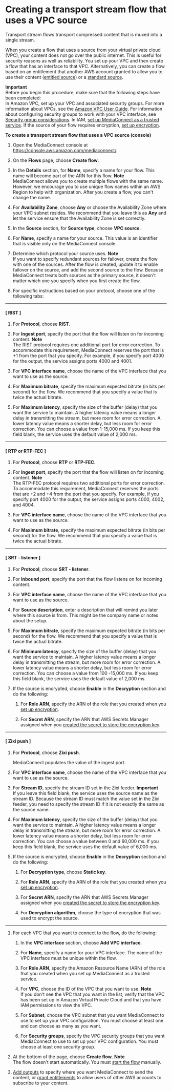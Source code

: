 # Creating a transport stream flow that uses a VPC source<a name="flows-create-vpc-source"></a>

Transport stream flows transport compressed content that is muxed into a single stream\.

When you create a flow that uses a source from your virtual private cloud \(VPC\), your content does not go over the public internet\. This is useful for security reasons as well as reliability\. You set up your VPC and then create a flow that has an interface to that VPC\. Alternatively, you can create a flow based on an entitlement that another AWS account granted to allow you to use their content \([entitled source](flows-create-entitled-source.md)\) or a [standard source](flows-create-standard-source.md)\.

**Important**  
Before you begin this procedure, make sure that the following steps have been completed:  
In Amazon VPC, set up your VPC and associated security groups\. For more information about VPCs, see the [Amazon VPC User Guide](https://docs.aws.amazon.com/vpc/latest/userguide/)\. For information about configuring security groups to work with your VPC interface, see [Security group considerations](vpc-interface-security-groups.md)\.
In IAM, [set up MediaConnect as a trusted service](security-iam-trusted-entity.md)\.
If the source of your flow requires encryption, [set up encryption](encryption-static-key-set-up.md)\.

**To create a transport stream flow that uses a VPC source \(console\)**

1. Open the MediaConnect console at [https://console\.aws\.amazon\.com/mediaconnect/](https://console.aws.amazon.com/mediaconnect/)\.

1. On the **Flows** page, choose **Create flow**\.

1. In the **Details** section, for **Name**, specify a name for your flow\. This name will become part of the ARN for this flow\.
**Note**  
MediaConnect allows you to create multiple flows with the same name\. However, we encourage you to use unique flow names within an AWS Region to help with organization\. After you create a flow, you can't change the name\.

1. For **Availability Zone**, choose **Any** or choose the Availability Zone where your VPC subnet resides\. We recommend that you leave this as **Any** and let the service ensure that the Availability Zone is set correctly\. 

1. In the **Source** section, for **Source type**, choose **VPC source**\.

1. For **Name**, specify a name for your source\. This value is an identifier that is visible only on the MediaConnect console\. 

1. Determine which protocol your source uses\.
**Note**  
If you want to specify redundant sources for failover, create the flow with one of the sources\. After the flow is created, update it to enable failover on the source, and add the second source to the flow\. Because MediaConnect treats both sources as the primary source, it doesn't matter which one you specify when you first create the flow\. 

1. For specific instructions based on your protocol, choose one of the following tabs:

------
#### [ RIST ]

   1. For **Protocol**, choose **RIST**\. 

   1. For **Ingest port**, specify the port that the flow will listen on for incoming content\. 
**Note**  
The RIST protocol requires one additional port for error correction\. To accommodate this requirement, MediaConnect reserves the port that is \+1 from the port that you specify\. For example, if you specify port 4000 for the output, the service assigns ports 4000 and 4001\.

   1. For **VPC interface name**, choose the name of the VPC interface that you want to use as the source\.

   1. For **Maximum bitrate**, specify the maximum expected bitrate \(in bits per second\) for the flow\. We recommend that you specify a value that is twice the actual bitrate\.

   1. For **Maximum latency**, specify the size of the buffer \(delay\) that you want the service to maintain\. A higher latency value means a longer delay in transmitting the stream, but more room for error correction\. A lower latency value means a shorter delay, but less room for error correction\. You can choose a value from 1\-15,000 ms\. If you keep this field blank, the service uses the default value of 2,000 ms\. 

------
#### [ RTP or RTP\-FEC ]

   1. For **Protocol**, choose **RTP** or **RTP\-FEC**\. 

   1. For **Ingest port**, specify the port that the flow will listen on for incoming content\.
**Note**  
The RTP\-FEC protocol requires two additional ports for error correction\. To accommodate this requirement, MediaConnect reserves the ports that are \+2 and \+4 from the port that you specify\. For example, if you specify port 4000 for the output, the service assigns ports 4000, 4002, and 4004\. 

   1. For **VPC interface name**, choose the name of the VPC interface that you want to use as the source\.

   1. For **Maximum bitrate**, specify the maximum expected bitrate \(in bits per second\) for the flow\. We recommend that you specify a value that is twice the actual bitrate\.

------
#### [ SRT \- listener ]

   1. For **Protocol**, choose **SRT \- listener**\. 

   1. For **Inbound port**, specify the port that the flow listens on for incoming content\.

   1. For **VPC interface name**, choose the name of the VPC interface that you want to use as the source\.

   1. For **Source description**, enter a description that will remind you later where this source is from\. This might be the company name or notes about the setup\.

   1. For **Maximum bitrate**, specify the maximum expected bitrate \(in bits per second\) for the flow\. We recommend that you specify a value that is twice the actual bitrate\.

   1. For **Minimum latency**, specify the size of the buffer \(delay\) that you want the service to maintain\. A higher latency value means a longer delay in transmitting the stream, but more room for error correction\. A lower latency value means a shorter delay, but less room for error correction\. You can choose a value from 100 \-15,000 ms\. If you keep this field blank, the service uses the default value of 2,000 ms\. 

   1. If the source is encrypted, choose **Enable** in the **Decryption** section and do the following:

      1. For **Role ARN**, specify the ARN of the role that you created when you [set up encryption](encryption-static-key-set-up.md#encryption-static-key-set-up-create-iam-role)\.

      1. For **Secret ARN**, specify the ARN that AWS Secrets Manager assigned when you [created the secret to store the encryption key](encryption-static-key-set-up.md#encryption-static-key-set-up-store-key)\.

------
#### [ Zixi push ]

   1. For **Protocol**, choose **Zixi push**\. 

      MediaConnect populates the value of the ingest port\.

   1. For **VPC interface name**, choose the name of the VPC interface that you want to use as the source\.

   1. For **Stream ID**, specify the stream ID set in the Zixi feeder\.
**Important**  
If you leave this field blank, the service uses the source name as the stream ID\. Because the stream ID must match the value set in the Zixi feeder, you need to specify the stream ID if it is not exactly the same as the source name\.

   1. For **Maximum latency**, specify the size of the buffer \(delay\) that you want the service to maintain\. A higher latency value means a longer delay in transmitting the stream, but more room for error correction\. A lower latency value means a shorter delay, but less room for error correction\. You can choose a value between 0 and 60,000 ms\. If you keep this field blank, the service uses the default value of 6,000 ms\. 

   1. If the source is encrypted, choose **Enable** in the **Decryption** section and do the following:

      1. For **Decryption type**, choose **Static key**\.

      1. For **Role ARN**, specify the ARN of the role that you created when you [set up encryption](encryption-static-key-set-up.md#encryption-static-key-set-up-create-iam-role)\.

      1. For **Secret ARN**, specify the ARN that AWS Secrets Manager assigned when you [created the secret to store the encryption key](encryption-static-key-set-up.md#encryption-static-key-set-up-store-key)\.

      1. For **Decryption algorithm**, choose the type of encryption that was used to encrypt the source\.

------

1. For each VPC that you want to connect to the flow, do the following: 

   1. In the **VPC interface** section, choose **Add VPC interface**\.

   1. For **Name**, specify a name for your VPC interface\. The name of the VPC interface must be unique within the flow\.

   1. For **Role ARN**, specify the Amazon Resource Name \(ARN\) of the role that you created when you set up MediaConnect as a trusted service\.

   1. For **VPC**, choose the ID of the VPC that you want to use\.
**Note**  
If you don't see the VPC that you want in the list, verify that the VPC has been set up in Amazon Virtual Private Cloud and that you have IAM permissions to view the VPC\.

   1. For **Subnet**, choose the VPC subnet that you want MediaConnect to use to set up your VPC configuration\. You must choose at least one and can choose as many as you want\.

   1. For **Security groups**, specify the VPC security groups that you want MediaConnect to use to set up your VPC configuration\. You must choose at least one security group\.

1. At the bottom of the page, choose **Create flow**\.
**Note**  
The flow doesn't start automatically\. You must [start the flow](flows-start.md) manually\.

1. [Add outputs](outputs-add.md) to specify where you want MediaConnect to send the content, or [grant entitlements](entitlements-grant.md) to allow users of other AWS accounts to subscribe to your content\.